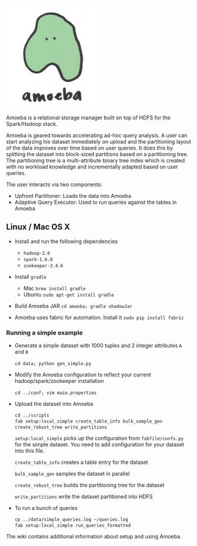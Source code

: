 ![Amoeba](https://github.com/anilshanbhag/amoeba-ui/blob/master/static/img/amoeba.png)

Amoeba is a relational storage manager built on top of HDFS for the Spark/Hadoop stack. 

Amoeba is geared towards accelerating ad-hoc query analysis. A user can start analyzing his dataset immediately on upload and the partitioning layout of the data improves over time based on user queries. It does this by splitting the dataset into block-sized partitions based on a partitioning tree. The partitioning tree is a multi-attribute binary tree index which is created with no workload knowledge and incrementally adapted based on user queries.

The user interacts via two components:
- Upfront Parititoner: Loads the data into Amoeba
- Adaptive Query Executor: Used to run queries against the tables in Amoeba

Linux / Mac OS X
--------------

* Install and run the following dependencies
  * `hadoop-2.6`
  * `spark-1.6.0`
  * `zookeeper-3.4.6`

* Install `gradle` 
  * Mac `brew install gradle`
  * Ubuntu `sudo apt-get install gradle`

* Build Amoeba JAR `cd amoeba; gradle shadowJar`

* Amoeba uses fabric for automation. Install it `sudo pip install fabric`

### Running a simple example

* Generate a simple dataset with 1000 tuples and 2 integer attributes `A` and `B`
  
  `cd data; python gen_simple.py`

* Modify the Amoeba configuration to reflect your current hadoop/spark/zookeeper installation
  
  `cd ../conf; vim main.properties` 

* Upload the dataset into Amoeba
  
  ```
  cd ../scripts
  fab setup:local_simple create_table_info bulk_sample_gen create_robust_tree write_partitions
  ```
  
  `setup:local_simple` picks up the configuration from `fabfile/confs.py` for the simple dataset. You need to add configuration for your dataset into this file.
  
  `create_table_info` creates a table entry for the dataset
  
  `bulk_sample_gen` samples the dataset in parallel 
  
  `create_robust_tree` builds the partitioning tree for the dataset
  
  `write_partitions` write the dataset partitioned into HDFS

* To run a bunch of queries

  ```
  cp ../data/simple_queries.log ~/queries.log
  fab setup:local_simple run_queries_formatted
  ```

The wiki contains additional information about setup and using Amoeba.
